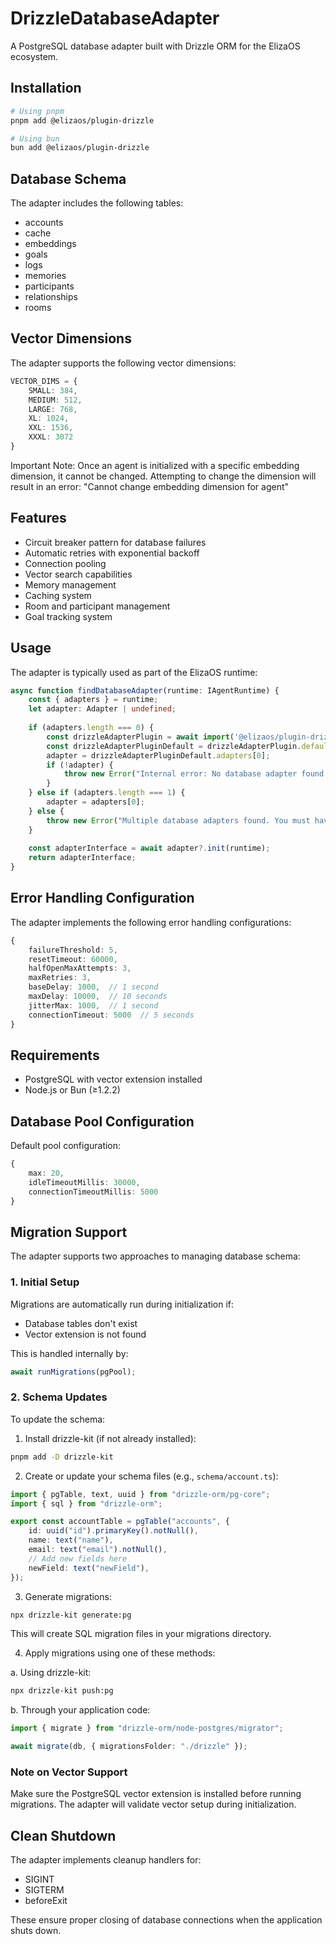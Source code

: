 # DrizzleDatabaseAdapter

A PostgreSQL database adapter built with Drizzle ORM for the ElizaOS ecosystem.

## Installation

```bash
# Using pnpm
pnpm add @elizaos/plugin-drizzle

# Using bun
bun add @elizaos/plugin-drizzle
```

## Database Schema

The adapter includes the following tables:
- accounts
- cache
- embeddings
- goals
- logs
- memories
- participants
- relationships
- rooms

## Vector Dimensions

The adapter supports the following vector dimensions:
```typescript
VECTOR_DIMS = {
    SMALL: 384,
    MEDIUM: 512,
    LARGE: 768,
    XL: 1024,
    XXL: 1536,
    XXXL: 3072
}
```

Important Note: Once an agent is initialized with a specific embedding dimension, it cannot be changed. Attempting to change the dimension will result in an error: "Cannot change embedding dimension for agent"

## Features

- Circuit breaker pattern for database failures
- Automatic retries with exponential backoff
- Connection pooling
- Vector search capabilities
- Memory management
- Caching system
- Room and participant management
- Goal tracking system

## Usage

The adapter is typically used as part of the ElizaOS runtime:

```typescript
async function findDatabaseAdapter(runtime: IAgentRuntime) {
    const { adapters } = runtime;
    let adapter: Adapter | undefined;
    
    if (adapters.length === 0) {
        const drizzleAdapterPlugin = await import('@elizaos/plugin-drizzle');
        const drizzleAdapterPluginDefault = drizzleAdapterPlugin.default;
        adapter = drizzleAdapterPluginDefault.adapters[0];
        if (!adapter) {
            throw new Error("Internal error: No database adapter found for default plugin-drizzle");
        }
    } else if (adapters.length === 1) {
        adapter = adapters[0];
    } else {
        throw new Error("Multiple database adapters found. You must have no more than one. Adjust your plugins configuration.");
    }
    
    const adapterInterface = await adapter?.init(runtime);
    return adapterInterface;
}
```

## Error Handling Configuration

The adapter implements the following error handling configurations:
```typescript
{
    failureThreshold: 5,
    resetTimeout: 60000,
    halfOpenMaxAttempts: 3,
    maxRetries: 3,
    baseDelay: 1000,  // 1 second
    maxDelay: 10000,  // 10 seconds
    jitterMax: 1000,  // 1 second
    connectionTimeout: 5000  // 5 seconds
}
```

## Requirements

- PostgreSQL with vector extension installed
- Node.js or Bun (≥1.2.2)

## Database Pool Configuration

Default pool configuration:
```typescript
{
    max: 20,
    idleTimeoutMillis: 30000,
    connectionTimeoutMillis: 5000
}
```

## Migration Support

The adapter supports two approaches to managing database schema:

### 1. Initial Setup
Migrations are automatically run during initialization if:
- Database tables don't exist
- Vector extension is not found

This is handled internally by:
```typescript
await runMigrations(pgPool);
```

### 2. Schema Updates
To update the schema:

1. Install drizzle-kit (if not already installed):
```bash
pnpm add -D drizzle-kit
```

2. Create or update your schema files (e.g., `schema/account.ts`):
```typescript
import { pgTable, text, uuid } from "drizzle-orm/pg-core";
import { sql } from "drizzle-orm";

export const accountTable = pgTable("accounts", {
    id: uuid("id").primaryKey().notNull(),
    name: text("name"),
    email: text("email").notNull(),
    // Add new fields here
    newField: text("newField"),
});
```

3. Generate migrations:
```bash
npx drizzle-kit generate:pg
```

This will create SQL migration files in your migrations directory.

4. Apply migrations using one of these methods:

a. Using drizzle-kit:
```bash
npx drizzle-kit push:pg
```

b. Through your application code:
```typescript
import { migrate } from "drizzle-orm/node-postgres/migrator";

await migrate(db, { migrationsFolder: "./drizzle" });
```

### Note on Vector Support
Make sure the PostgreSQL vector extension is installed before running migrations. The adapter will validate vector setup during initialization.

## Clean Shutdown

The adapter implements cleanup handlers for:
- SIGINT
- SIGTERM
- beforeExit

These ensure proper closing of database connections when the application shuts down.
